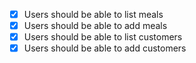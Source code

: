 - [x] Users should be able to list meals
- [x] Users should be able to add meals
- [x] Users should be able to list customers
- [x] Users should be able to add customers
